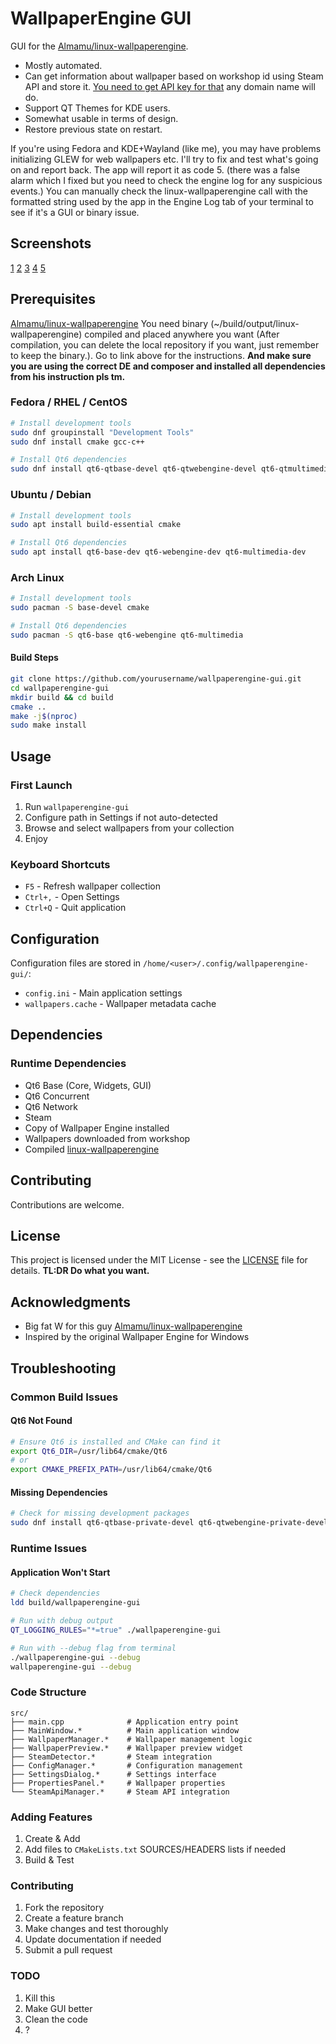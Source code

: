 # WallpaperEngine GUI

GUI for the [Almamu/linux-wallpaperengine](https://github.com/Almamu/linux-wallpaperengine).
- Mostly automated.
- Can get information about wallpaper based on workshop id using Steam API and store it. [You need to get API key for that](https://steamcommunity.com/dev/apikey) any domain name will do.
- Support QT Themes for KDE users.
- Somewhat usable in terms of design.
- Restore previous state on restart.

If you're using Fedora and KDE+Wayland (like me), you may have problems initializing GLEW for web wallpapers etc. I'll try to fix and test what's going on and report back. The app will report it as code 5. (there was a false alarm which I fixed but you need to check the engine log for any suspicious events.)
You can manually check the linux-wallpaperengine call with the formatted string used by the app in the Engine Log tab of your terminal to see if it's a GUI or binary issue.

## Screenshots

[1](screenshots/image.png)
[2](screenshots/image2.png)
[3](screenshots/image3.png)
[4](screenshots/image4.png)
[5](screenshots/image5.png)

## Prerequisites

[Almamu/linux-wallpaperengine](https://github.com/Almamu/linux-wallpaperengine)
You need binary (~/build/output/linux-wallpaperengine) compiled and placed anywhere you want (After compilation, you can delete the local repository if you want, just remember to keep the binary.). Go to link above for the instructions. **And make sure you are using the correct DE and composer and installed all dependencies from his instruction pls tm.**

### Fedora / RHEL / CentOS
```bash
# Install development tools
sudo dnf groupinstall "Development Tools"
sudo dnf install cmake gcc-c++

# Install Qt6 dependencies
sudo dnf install qt6-qtbase-devel qt6-qtwebengine-devel qt6-qtmultimedia-devel
```

### Ubuntu / Debian
```bash
# Install development tools
sudo apt install build-essential cmake

# Install Qt6 dependencies
sudo apt install qt6-base-dev qt6-webengine-dev qt6-multimedia-dev
```

### Arch Linux
```bash
# Install development tools
sudo pacman -S base-devel cmake

# Install Qt6 dependencies
sudo pacman -S qt6-base qt6-webengine qt6-multimedia
```

#### Build Steps
```bash
git clone https://github.com/yourusername/wallpaperengine-gui.git
cd wallpaperengine-gui
mkdir build && cd build
cmake ..
make -j$(nproc)
sudo make install
```

## Usage

### First Launch
1. Run `wallpaperengine-gui`
2. Configure path in Settings if not auto-detected
3. Browse and select wallpapers from your collection
4. Enjoy

### Keyboard Shortcuts
- `F5` - Refresh wallpaper collection
- `Ctrl+,` - Open Settings
- `Ctrl+Q` - Quit application

## Configuration

Configuration files are stored in `/home/<user>/.config/wallpaperengine-gui/`:
- `config.ini` - Main application settings
- `wallpapers.cache` - Wallpaper metadata cache

## Dependencies

### Runtime Dependencies
- Qt6 Base (Core, Widgets, GUI)
- Qt6 Concurrent
- Qt6 Network
- Steam
- Copy of Wallpaper Engine installed
- Wallpapers downloaded from workshop
- Compiled [linux-wallpaperengine](https://github.com/Almamu/linux-wallpaperengine)

## Contributing

Contributions are welcome.

## License

This project is licensed under the MIT License - see the [LICENSE](LICENSE) file for details. 
**TL:DR Do what you want.**

## Acknowledgments

- Big fat W for this guy [Almamu/linux-wallpaperengine](https://github.com/Almamu/linux-wallpaperengine)
- Inspired by the original Wallpaper Engine for Windows

## Troubleshooting

### Common Build Issues

#### Qt6 Not Found
```bash
# Ensure Qt6 is installed and CMake can find it
export Qt6_DIR=/usr/lib64/cmake/Qt6
# or
export CMAKE_PREFIX_PATH=/usr/lib64/cmake/Qt6
```

#### Missing Dependencies
```bash
# Check for missing development packages
sudo dnf install qt6-qtbase-private-devel qt6-qtwebengine-private-devel
```

### Runtime Issues

#### Application Won't Start
```bash
# Check dependencies
ldd build/wallpaperengine-gui

# Run with debug output
QT_LOGGING_RULES="*=true" ./wallpaperengine-gui

# Run with --debug flag from terminal
./wallpaperengine-gui --debug
wallpaperengine-gui --debug
```

### Code Structure
```
src/
├── main.cpp              # Application entry point
├── MainWindow.*          # Main application window
├── WallpaperManager.*    # Wallpaper management logic
├── WallpaperPreview.*    # Wallpaper preview widget
├── SteamDetector.*       # Steam integration
├── ConfigManager.*       # Configuration management
├── SettingsDialog.*      # Settings interface
├── PropertiesPanel.*     # Wallpaper properties
└── SteamApiManager.*     # Steam API integration
```

### Adding Features
1. Create & Add
2. Add files to `CMakeLists.txt` SOURCES/HEADERS lists if needed
3. Build & Test

### Contributing
1. Fork the repository
2. Create a feature branch
3. Make changes and test thoroughly
4. Update documentation if needed
5. Submit a pull request

### TODO

1. Kill this
2. Make GUI better
3. Clean the code
4. ?
